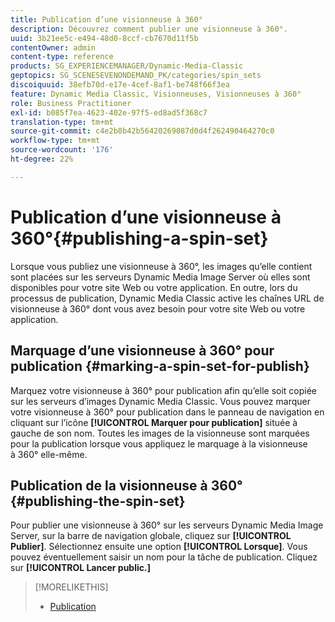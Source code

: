 ```yaml
---
title: Publication d’une visionneuse à 360°
description: Découvrez comment publier une visionneuse à 360°.
uuid: 3b21ee5c-e494-48d0-8ccf-cb7670d11f5b
contentOwner: admin
content-type: reference
products: SG_EXPERIENCEMANAGER/Dynamic-Media-Classic
geptopics: SG_SCENESEVENONDEMAND_PK/categories/spin_sets
discoiquuid: 38efb70d-e17e-4cef-8af1-be748f66f3ea
feature: Dynamic Media Classic, Visionneuses, Visionneuses à 360°
role: Business Practitioner
exl-id: b085f7ea-4623-402e-97f5-ed8ad5f368c7
translation-type: tm+mt
source-git-commit: c4e2b8b42b56420269087d0d4f262490464270c0
workflow-type: tm+mt
source-wordcount: '176'
ht-degree: 22%

---
```


# Publication d’une visionneuse à 360°{#publishing-a-spin-set}

Lorsque vous publiez une visionneuse à 360°, les images qu’elle contient sont placées sur les serveurs Dynamic Media Image Server où elles sont disponibles pour votre site Web ou votre application. En outre, lors du processus de publication, Dynamic Media Classic active les chaînes URL de visionneuse à 360° dont vous avez besoin pour votre site Web ou votre application.

## Marquage d’une visionneuse à 360° pour publication {#marking-a-spin-set-for-publish}

Marquez votre visionneuse à 360° pour publication afin qu’elle soit copiée sur les serveurs d’images Dynamic Media Classic. Vous pouvez marquer votre visionneuse à 360° pour publication dans le panneau de navigation en cliquant sur l’icône **[!UICONTROL Marquer pour publication]** située à gauche de son nom. Toutes les images de la visionneuse sont marquées pour la publication lorsque vous appliquez le marquage à la visionneuse à 360° elle-même.

## Publication de la visionneuse à 360°  {#publishing-the-spin-set}

Pour publier une visionneuse à 360° sur les serveurs Dynamic Media Image Server, sur la barre de navigation globale, cliquez sur **[!UICONTROL Publier]**. Sélectionnez ensuite une option **[!UICONTROL Lorsque]**. Vous pouvez éventuellement saisir un nom pour la tâche de publication. Cliquez sur **[!UICONTROL Lancer public.]**

>[!MORELIKETHIS]
>
>* [Publication](publishing-files.md#publishing_files)

